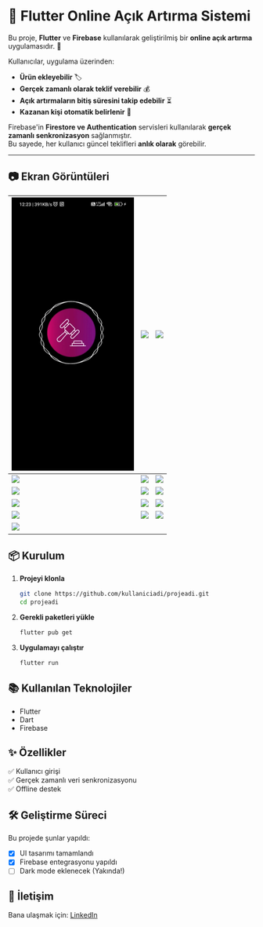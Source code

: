 # 🚀 Flutter Online Açık Artırma Sistemi

Bu proje, **Flutter** ve **Firebase** kullanılarak geliştirilmiş bir **online açık artırma** uygulamasıdır. 📱  

Kullanıcılar, uygulama üzerinden:  
- **Ürün ekleyebilir** 🏷  
- **Gerçek zamanlı olarak teklif verebilir** 💰  
- **Açık artırmaların bitiş süresini takip edebilir** ⏳  
- **Kazanan kişi otomatik belirlenir** 🎉  

Firebase'in **Firestore ve Authentication** servisleri kullanılarak **gerçek zamanlı senkronizasyon** sağlanmıştır.  
Bu sayede, her kullanıcı güncel teklifleri **anlık olarak** görebilir.  

---


## 📷 Ekran Görüntüleri  

| <img src="./calisma3/screenshots/Resim1.jpg" width="250"/> | <img src="./screenshots/Resim2.jpg" width="250"/> | <img src="./screenshots/Resim3.jpg" width="250"/> |  
|---|---|---|  
| <img src="./screenshots/Resim4.jpg" width="250"/> | <img src="./screenshots/Resim5.jpg" width="250"/> | <img src="./screenshots/Resim6.jpg" width="250"/> |  
| <img src="./screenshots/Resim7.jpg" width="250"/> | <img src="./screenshots/Resim8.jpg" width="250"/> | <img src="./screenshots/Resim9.jpg" width="250"/> |  
| <img src="./screenshots/Resim10.jpg" width="250"/> | <img src="./screenshots/Resim11.jpg" width="250"/> | <img src="./screenshots/Resim12.jpg" width="250"/> |  
| <img src="./screenshots/Resim13.jpg" width="250"/> | <img src="./screenshots/Resim14.jpg" width="250"/> | <img src="./screenshots/Resim15.jpg" width="250"/> |  
| <img src="./screenshots/Resim16.jpg" width="250"/> |  






## 📦 Kurulum

1. **Projeyi klonla**  
   ```sh
   git clone https://github.com/kullaniciadi/projeadi.git
   cd projeadi
   ```

2. **Gerekli paketleri yükle**  
   ```sh
   flutter pub get
   ```

3. **Uygulamayı çalıştır**  
   ```sh
   flutter run
   ```

## 📚 Kullanılan Teknolojiler
- Flutter
- Dart
- Firebase

## ✨ Özellikler
✅ Kullanıcı girişi  
✅ Gerçek zamanlı veri senkronizasyonu  
✅ Offline destek  

## 🛠 Geliştirme Süreci
Bu projede şunlar yapıldı:
- [x] UI tasarımı tamamlandı
- [x] Firebase entegrasyonu yapıldı
- [ ] Dark mode eklenecek (Yakında!)

## 📩 İletişim
Bana ulaşmak için: [LinkedIn](https://linkedin.com/in/kullaniciadi)  

